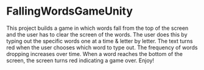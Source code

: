 # FallingWordsGameUnity
This project builds a game in which words fall from the top of the screen and the user has to clear the screen of the words.  The user does this by typing out the specific words one at a time &amp; letter by letter.  The text turns red when the user chooses which word to type out.  The frequency of words dropping increases over time.  When a word reaches the bottom of the screen, the screen turns red indicating a game over.  Enjoy!
